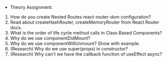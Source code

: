 * Theory Assignment:
1) How do you create Nested Routes react-router-dom configuration?
2) Read about createHashRouter, createMemoryRouter from React Router docs.
3) What is the order of life cycle method calls in Class Based Components?
4) Why do we use componentDidMount?
5) Why do we use componentWillUnmount? Show with example.
6) (Research) Why do we use super(props) in constructor?
7) (Research) Why can't we have the callback function of useEffect async?
